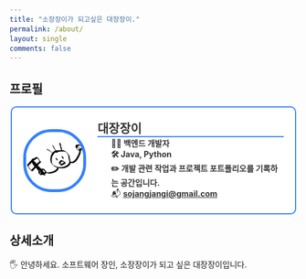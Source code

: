 ```yaml
---
title: "소장장이가 되고싶은 대장장이."
permalink: /about/
layout: single
comments: false
---
```



## 프로필

<style>
  .profile-card {
    display: flex;
    align-items: center;
    justify-content: flex-start;
    padding: 20px;
    border: 2px solid #3481fe;
    border-radius: 10px;
    max-width: 500px;
    width: 100%;
    box-sizing: border-box;
    background-color: #fff;
    margin: 0 auto;
    color: #333;
  }

  .profile-card img {
    border: 5px solid #3481fe;
    border-radius: 45%;
    width: 100px;
    height: 100px;
    margin-right: 20px;
  }

  .profile-card .text-content {
    flex: 1;
  }

  .profile-card h2 {
    margin: 0;
    padding-bottom: 0px;
    border-bottom: 2px solid #3481fe; /* 선 색상과 두께를 설정 */
    width: 100%;
  }

   .profile-card a {
     color: #333; /* 검정정 사용 */
     text-decoration: underline; /* 밑줄 */
  }

  @media (max-width: 600px) {
    .profile-card {
      flex-direction: column;
      align-items: center;
      text-align: center;
    }

    .profile-card img {
      margin-right: 0;
      margin-bottom: 10px;
    }
    
    .profile-card a {
        color: #333; /* 검정 사용 */
        text-decoration: underline; /* 밑줄 */
    }
    
  }
</style>

<div class="profile-card">
  <img src="../assets/images/meee.png" alt="대장장이 이미지">
  
  <div class="text-content">
    <h2>대장장이</h2>
    <ul style="list-style: none; padding: 10; margin: 0;">
      <li><strong>🧑‍💻 백엔드 개발자</strong></li>
      <li><strong>🛠️ Java, Python</strong></li>
      <li><strong>✏️ 개발 관련 작업과 프로젝트 포트폴리오를 기록하는 공간입니다.</strong></li>
      <li>📬 <strong><a href="mailto:sojangjangi@gmail.com">sojangjangi@gmail.com</a></strong></li>
    </ul>
  </div>
</div>


## 상세소개

🖐️ 안녕하세요. 소프트웨어 장인, 소장장이가 되고 싶은 대장장이입니다. 
